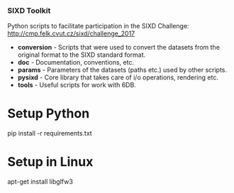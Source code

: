 ### SIXD Toolkit

Python scripts to facilitate participation in the SIXD Challenge:
http://cmp.felk.cvut.cz/sixd/challenge_2017

- **conversion** - Scripts that were used to convert the datasets from the original format to the SIXD standard format.
- **doc** - Documentation, conventions, etc.
- **params** - Parameters of the datasets (paths etc.) used by other scripts.
- **pysixd** - Core library that takes care of i/o operations, rendering etc.
- **tools** - Useful scripts for work with 6DB.

# Setup Python

 pip install -r requirements.txt

# Setup in Linux

 apt-get install libglfw3

